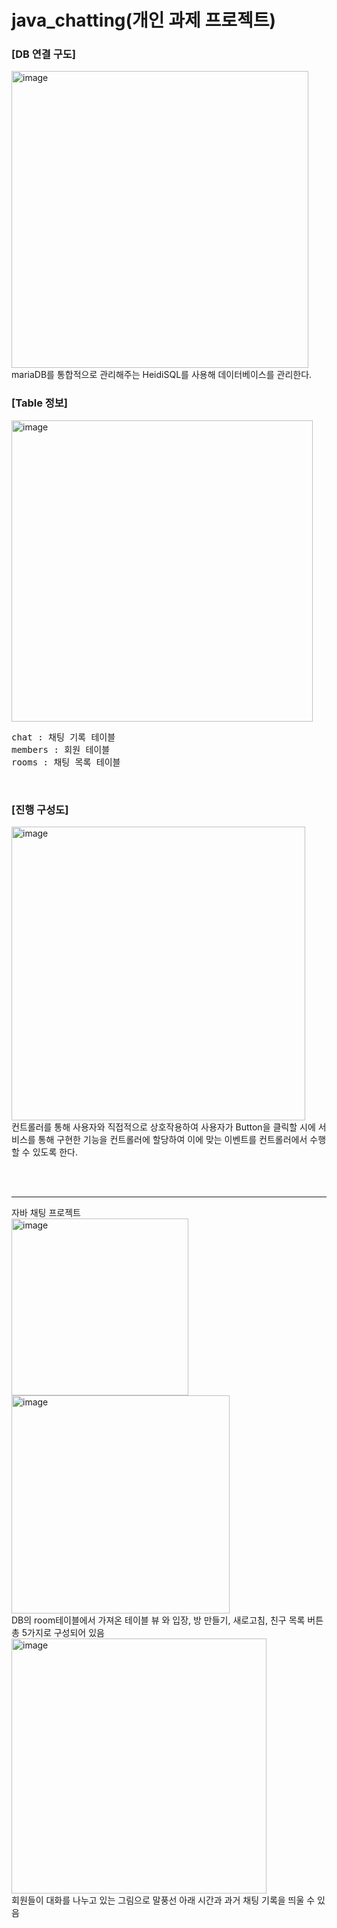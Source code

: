 # java_chatting(개인 과제 프로젝트)
<h3>[DB 연결 구도]</h3>
<img width="475" alt="image" src="https://github.com/Lim-min-Ah/java_chatting/assets/87717513/6d6745d8-feee-41e5-a3c8-d98e4a71a966">
<br>
  mariaDB를 통합적으로 관리해주는 HeidiSQL를 사용해 데이터베이스를 관리한다.
<br>

<h3>[Table 정보]</h3>
<img width="482" alt="image" src="https://github.com/Lim-min-Ah/java_chatting/assets/87717513/69e5c095-82e3-4367-a8d3-2393dae7a186">
<br>
<pre>
chat : 채팅 기록 테이블
members : 회원 테이블
rooms : 채팅 목록 테이블
</pre>
<br>

<h3>[진행 구성도]</h3>
<img width="470" alt="image" src="https://github.com/Lim-min-Ah/java_chatting/assets/87717513/592c57c7-5f1f-4f57-a4b0-62989ddb7aed">
<br>
컨트롤러를 통해 사용자와 직접적으로 상호작용하여 사용자가 Button을 클릭할 시에 서비스를 통해 구현한 기능을 컨트롤러에 할당하여 이에 맞는 이벤트를 컨트롤러에서 수행할 수 있도록 한다.

<br><br>
<hr>
자바 채팅 프로젝트 
<br>
<img width="283" alt="image" src="https://github.com/Lim-min-Ah/java_chatting/assets/87717513/9507d584-42b4-4a6e-a04d-78ab8e13d622">
<br>
<img width="349" alt="image" src="https://github.com/Lim-min-Ah/java_chatting/assets/87717513/ee942f01-f105-4a50-84c5-5eb0979015bc">
<br>
DB의 room테이블에서 가져온 테이블 뷰 와 입장, 방 만들기, 새로고침, 친구 목록 버튼 총 5가지로 구성되어 있음
<br>
<img width="408" alt="image" src="https://github.com/Lim-min-Ah/java_chatting/assets/87717513/1605800e-bd96-4a96-9ad6-d624dfba925a">
<br>
회원들이 대화를 나누고 있는 그림으로 말풍선 아래 시간과 과거 채팅 기록을 띄울 수 있음
